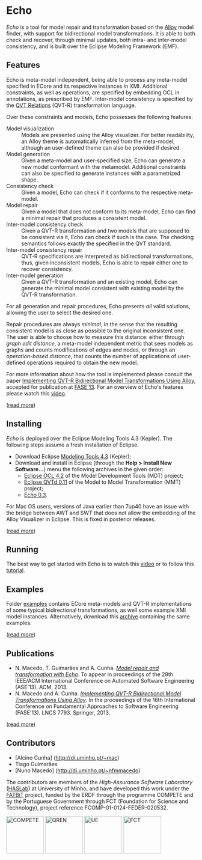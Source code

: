 # Echo

*Echo* is a tool for model repair and transformation based on the [Alloy](http://alloy.mit.edu) model finder, with support for bidirectional model transformations.
It is able to both check and recover, through minimal updates, both intra- and inter-model consistency, and is built over the Eclipse Modeling Framework (EMF).

## Features

Echo is meta-model independent, being able to process any meta-model specified in ECore and its respective instances in XMI. Additional constraints, as well as operations, are specified by embedding OCL in annotations, as prescribed by EMF. Inter-model consistency is specified by the [QVT Relations](http://www.omg.org/spec/QVT/1.1/) (QVT-R) transformation language.

Over these constraints and models, Echo possesses the following features.

<dl>
  <dt>Model visualization</dt>
  <dd>Models are presented using the Alloy visualizer. For better readability, an Alloy theme is automatically inferred from the meta-model, although an user-defined theme can also be provided if desired.</dd>

  <dt>Model generation</dt>
  <dd>Given a meta-model and user-specified size, Echo can generate a new model conformant with the metamodel. Additional constraints can also be specified to generate instances with a parametrized shape.</dd>

  <dt>Consistency check</dt>
  <dd>Given a model, Echo can check if it conforms to the respective meta-model.</dd>

  <dt>Model repair</dt>
  <dd>Given a model that does not conform to its meta-model, Echo can find a minimal repair that produces a consistent model.</dd>

  <dt>Inter-model consistency check</dt>
  <dd>Given a QVT-R transformation and two models that are supposed to be consistent via it, Echo can check if such is the case. The checking semantics follows exactly the specified in the QVT standard.</dd>

  <dt>Inter-model consistency repair</dt>
  <dd>QVT-R specifications are interpreted as bidirectional transformations, thus, given inconsistent models, Echo is able to repair either one to recover consistency.</dd>

  <dt>Inter-model generation</dt>
  <dd>Given a QVT-R transformation and an existing model, Echo can generate the minimal model consistent with existing model by the QVT-R transformation.</dd>
</dl>

For all generation and repair procedures, Echo presents *all* valid solutions, allowing the user to select the desired one.

Repair procedures are always *minimal*, in the sense that the resulting consistent model is as close as possible to the original inconsistent one. The user is able to choose how to measure this distance: either through *graph edit distance*, a meta-model independent metric that sees models as graphs and counts modifications of edges and nodes, or through an *operation-based distance*, that counts the number of applications of user-defined operations required to obtain the new model.

For more information about how the tool is implemented please consult the paper [Implementing QVT-R Bidirectional Model Transformations Using Alloy](http://www3.di.uminho.pt/~mac/Publications/fase13.pdf), accepted for publication at [FASE'13](http://www.etaps.org/2013/fase13). For an overview of Echo's features please watch this [video](https://vimeo.com/67716977).

([read more](https://github.com/haslab/echo/wiki/Overview))

## Installing

*Echo* is deployed over the Eclipse Modeling Tools 4.3 (Kepler). The following steps assume a fresh installation of Eclipse. 

* Download Eclipse [Modeling Tools 4.3](http://www.eclipse.org/downloads/packages/eclipse-modeling-tools/keplersr1) (Kepler);
* Download and install in Eclipse (through the **Help > Install New Software...**) menu the following archives in the given order:
  + [Eclipse OCL 4.2](http://www.eclipse.org/modeling/mdt/downloads/?project=ocl) of the Model Development Tools (MDT) project;
  + [Eclipse QVTd 0.11](http://www.eclipse.org/mmt/downloads/?project=qvtd) of the Model to Model Transformation (MMT) project;
  + [Echo 0.3](http://haslab.github.io/echo/downloads/echo-0.3.1.zip).

For Mac OS users, versions of Java earlier than 7up40 have an issue with the bridge between AWT and SWT that does not allow the embedding of the Alloy Visualizer in Eclipse. This is fixed in posterior releases.
<!---
### Command-line

* Checkout the latest stable version (v0.1) from the git repository:

```
git clone https://github.com/haslab/echo.git
cd echo
git checkout v0.1
```
* Compile the java source files into an executable jar by running `make.sh`:

```
./make.sh
```
This will create the `echo.jar` file in the project's root directory.
-->

([read more](https://github.com/haslab/echo/wiki/Install))

## Running

The best way to get started with Echo is to watch this [video](https://vimeo.com/67716977) or to follow this [tutorial](https://github.com/haslab/echo/wiki/Tutorial).


<!---
### Command-line

At the moment, Echo is available through an executable jar. The basic syntax is
```sh
java -jar echo.jar -check -q <qvtr> -m <models>... -i <instances>...
java -jar echo.jar -enforce <direction> -q <qvtr> -m <models>... -i <instances>...
```
for checkonly and enforce mode respectively. Metamodels should be presented in ECore, while instances should be xmi files conforming to the respective metamodels and presented in the order defined by the QVT-R transformation.

Additional options include:
```
-d, --delta <nat>           maximum delta between the original and the new generated instances
-o, --nooverwrite           do not overwrite the original instance xmi with the newly generated
-t, --conformance           test if instances conform to the models before applying qvt
```

Echo can also simply be run to check if the instances conform to the models as:
```sh
java -jar -t -m <models>... -i <instances>...
```
-->


## Examples

Folder [examples](http://github.com/haslab/echo/tree/master/examples) contains ECore meta-models and QVT-R implementations of some typical bidirectional transformations, as well some example XMI model instances. Alternatively, download this [archive](http://haslab.github.io/echo/downloads/echo-0.3.0_examples.zip) containing the same examples.

<!--Files `enforce` and `check` are example commands that perform consistency checks and enforcement executions, respectively.-->

([read more](https://github.com/haslab/echo/wiki/Examples))

## Publications
* N. Macedo, T. Guimarães and A. Cunha. [*Model repair and transformation with Echo*](http://alfa.di.uminho.pt/~nfmmacedo/publications/echo13.pdf). To appear in proceedings of the 28th IEEE/ACM International Conference on Automated Software Engineering (ASE'13). ACM, 2013.
* N. Macedo and A. Cunha. [*Implementing QVT-R Bidirectional Model Transformations Using Alloy*](http://www3.di.uminho.pt/~mac/Publications/fase13.pdf). In the proceedings of the 16th International Conference on Fundamental Approaches to Software Engineering (FASE'13). LNCS 7793. Springer, 2013.

([read more](https://github.com/haslab/echo/wiki/Publications))

## Contributors
* [Alcino Cunha] (http://di.uminho.pt/~mac)
* Tiago Guimarães 
* [Nuno Macedo] (http://di.uminho.pt/~nfmmacedo)

The contributors are members of the *High-Assurance Software Laboratory* ([HASLab](haslab.di.uminho.pt)) at University of Minho, and have developed this work under the [FATBiT](fatbit.di.uminho.pt) project, funded by the ERDF through the programme COMPETE and by the Portuguese Government through FCT (Foundation for Science and Technology), project reference FCOMP-01-0124-FEDER-020532.

<img src="http://haslab.github.io/echo/images/Logo_Compete.jpg" alt="COMPETE" height="100px"/>
<img src="http://haslab.github.io/echo/images/Logo_QREN.jpg" alt="QREN" height="100px"/>
<img src="http://haslab.github.io/echo/images/Logo_UE.jpg" alt="UE" height="100px"/>
<img src="http://haslab.github.io/echo/images/Logo_FCT.jpg" alt="FCT" height="100px"/>
